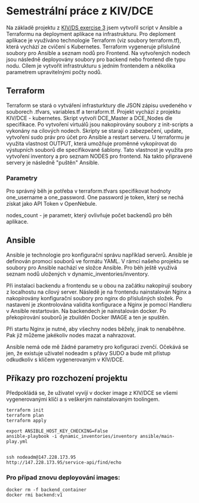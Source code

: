 # Semestrální práce z KIV/DCE

Na základě projektu z [KIV/DS exercise 3](https://github.com/maxotta/kiv-ds-vagrant/tree/master/demo-3) jsem vytvořil script v Ansible a Terraformu na deployment aplikace na infrastrukturu.
Pro deploment aplikace je využíváno technologie Terraform (viz soubory terraform.tf), která vychází ze cvičení s Kubernetes. Terraform vygeneruje příslušné soubory pro Ansible a seznam nodů pro Frontend. Na vytvořených nodech jsou následně deployovány soubory pro backend nebo frontend dle typu nodu.
Cílem je vytvořit infrastrukturu s jedním frontendem a několika parametrem upravitelnými počty nodů.

## Terraform
Terraform se stará o vytváření infrasturktury dle JSON zápisu uvedeného v souborech .tfvars, variables.tf a terraform.tf. Projekt vychází z projektu KIV/DCE - kubernetes. Skript vytvoří DCE_Master a DCE_Nodes dle specifikace. Po vytvoření virtuálů jsou nakopírovány soubory z init-scripts a vykonány na cílových nodech. Skripty se starají o zabezpečení, update, vytvoření sudo práv pro účet pro Ansible a restart serveru. U terraformu je využita vlastnost OUTPUT, která umožňuje proměnné vykopírovat do výstupních souborů dle specifikované šablony. Tato vlastnost je využita pro vytvoření inventory a pro seznam NODES  pro frontend.  Na takto připravené servery je následně "puštěn" Ansible.
### Parametry
Pro správný běh je potřeba v terraform.tfvars specifikovat hodnoty one_username a one_password. One password je token, který se nechá získat jako API Token v OpenNebule.

  nodes_count - je parametr, který ovlivňuje počet backendů pro běh aplikace.

## Ansible
Ansible je technologie pro konfigurační správu například serverů. Ansible je definován promocí souborů ve formátu YAML. 
V rámci našeho projektu se soubory pro Ansible nachází ve složce Ansible. Pro běh ještě využívá seznam nodů uložených v dynamic_inventories/inventory.

Při instalaci backendu a frontendu se u obou na začátku nakopírují soubory z localhostu na cílový server. Následě je na frontendu nainstalován Nginx a nakopírovány konfigurační soubory pro nginx do příslušných složek. Po nastavení je zkontrolována validita konfigurace a Nginx je pomocí Handleru v Ansible restartován. Na backendech je nainstalován docker. Po překopírování souborů je zbuilděn Docker IMAGE a ten je spuštěn.

Při startu Nginx je nutné, aby všechny nodes běžely, jinak to nenaběhne. Pak již můžeme jakékoliv nodes mazat a nahrazovat.

Ansible nemá ode mě žádné parametry pro kofiguraci zvenčí. Očekává se jen, že existuje uživatel nodeadm s přávy SUDO a bude mít přístup odkudkoliv s klíčem vygenerovaným v KIV/DCE.

## Příkazy pro rozchození projektu
Předpokládá se, že uživatel vyvíjí v docker image z KIV/DCE se všemi vygenerovanými klíči a s veškerým nainstalovaným toolingem.
```
terraform init
terraform plan
terraform apply

export ANSIBLE_HOST_KEY_CHECKING=False
ansible-playbook -i dynamic_inventories/inventory ansible/main-play.yml


ssh nodeadm@147.228.173.95
http://147.228.173.95/service-api/find/echo
```

### Pro případ znovu deployování images:
```
docker rm -f backend_container
docker rmi backend:v1
```
